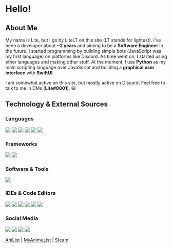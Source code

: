 # Hello!

## About Me
My name is Lite, but I go by LiteLT on this site (LT stands for lightest). I've been a developer about **~2 years** and aiming to be a **Software Engineer** in the future. I started programming by building simple bots (JavaScript was my first language) on platforms like Discord. As time went on, I started using other languages and making other stuff. At the moment, I use **Python** as my main scripting language over JavaScript and building a **graphical user interface** with **SwiftUI**.

I am somewhat active on this site, but mostly active on Discord. Feel free to talk to me in DMs (**Lite#0001**). 😃

## Technology & External Sources
### Languages
<!-- https://img.shields.io/badge/?-?-??style=flat&logo=?&logoColor=white -->
![](https://img.shields.io/badge/JavaScript-Language-red?style=flat&logo=javascript&logoColor=white)
![](https://img.shields.io/badge/Python-Language-red?style=flat&logo=python&logoColor=white)
![](https://img.shields.io/badge/Swift-Language-red?style=flat&logo=swift&logoColor=white)
![](https://img.shields.io/badge/Kotlin-Language-red?style=flat&logo=kotlin&logoColor=white)
![](https://img.shields.io/badge/Rust-Language-red?style=flat&logo=rust&logoColor=white)
![](https://img.shields.io/badge/Java-Language-red?style=flat&logo=java&logoColor=white)

### Frameworks
![](https://img.shields.io/badge/Node.js-Framework-orange?style=flat&logo=node.js&logoColor=white)
![](https://img.shields.io/badge/SwiftUI-Framework-orange?style=flat&logo=swift&logoColor=white) <!-- Change this when SwiftUI label comes out -->

### Software & Tools
![](https://img.shields.io/badge/Git-Software-yellow?style=flat&logo=git&logoColor=white)

### IDEs & Code Editors
![](https://img.shields.io/badge/Xcode-Software-green?style=flat&logo=xcode&logoColor=white)
![](https://img.shields.io/badge/IntelliJ_IDEA-Software-green?style=flat&logo=intellij-idea&logoColor=white)
![](https://img.shields.io/badge/PyCharm-Software-green?style=flat&logo=pycharm&logoColor=white)
![](https://img.shields.io/badge/WebStorm-Software-green?style=flat&logo=webstorm&logoColor=white)
![](https://img.shields.io/badge/Visual_Studio_Code-Software-green?style=flat&logo=visual-studio-code&logoColor=white)
![](https://img.shields.io/badge/CLion-Software-green?style=flat&logo=clion&logoColor=white)

### Social Media
![](https://img.shields.io/badge/Discord_%28Lite%230001%29-Social_Media-blue?style=flat&logo=discord&logoColor=white)
![](https://img.shields.io/badge/Steam-Social_Media-blue?style=flat&logo=steam&logoColor=white)
![](https://img.shields.io/badge/AniList-Social_Media-blue?style=flat&logo=anilist&logoColor=white)
![](https://img.shields.io/badge/MyAnimeList-Social_Media-blue?style=flat&logo=myanimelist&logoColor=myanimelist)

[AniList](https://anilist.co/user/LiteLT/) | [MyAnimeList](https://myanimelist.net/profile/LiteLT) | [Steam](https://steamcommunity.com/id/LiteLT/)
